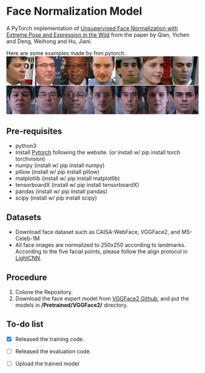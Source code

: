 # Face Normalization Model
A PyTorch implementation of [Unsupervised Face Normalization with Extreme Pose and Expression in the Wild](http://openaccess.thecvf.com/content_CVPR_2019/papers/Qian_Unsupervised_Face_Normalization_With_Extreme_Pose_and_Expression_in_the_CVPR_2019_paper.pdf) from the paper by Qian, Yichen and Deng, Weihong and Hu, Jiani.

Here are some examples made by fnm.pytorch.
![Alt text](/imgs/samples.PNG?raw=true "Title")


Pre-requisites
-- 
- python3
- Install [Pytorch](https://pytorch.org/?utm_source=Google&utm_medium=PaidSearch&utm_campaign=%2A%2ALP+-+TM+-+General+-+HV+-+TW&utm_adgroup=Install+PyTorch&utm_keyword=%2Binstall%20%2Bpytorch&utm_offering=AI&utm_Product=PyTorch&gclid=Cj0KCQjw1Iv0BRDaARIsAGTWD1uxAZX565HEO1i5eJJ9OE_mshYp7PJ6JBaVNUqZUln93a37cKlhSjUaAppiEALw_wcB) following the website. (or install w/ pip install torch torchvision)
- numpy (install w/ pip install numpy)
- pillow (install w/ pip install pillow)
- matplotlib (install w/ pip install matplotlib)
- tensorboardX (install w/ pip install tensorboardX)
- pandas (install w/ pip install pandas)
- scipy (install w/ pip install scipy)

Datasets
--
- Download face dataset such as CAISA-WebFace, VGGFace2, and MS-Celeb-1M
- All face images are normalized to 250x250 according to landmarks. According to the five facial points, please follow the align protocol in [LightCNN](https://github.com/AlfredXiangWu/LightCNN).

Procedure 
--
1. Colone the Repository. 
2. Download the face expert model from [VGGFace2 Github](https://github.com/ox-vgg/vgg_face2), and put the models in **/Pretrained/VGGFace2/** directory. 


To-do list
--
- [x] Released the training code. 
- [ ] Released the evaluation code.
- [ ] Upload the trained model


